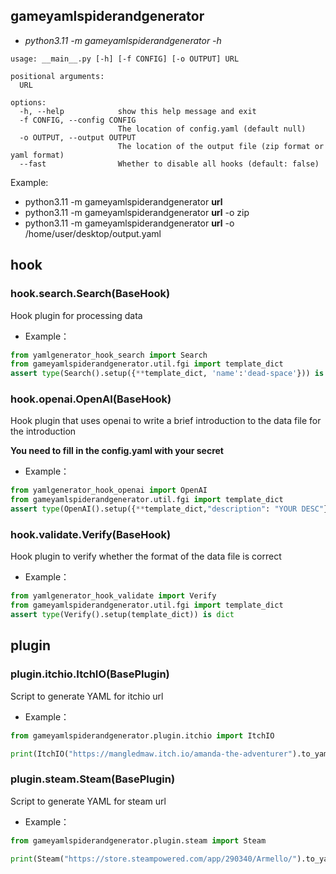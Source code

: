 ## gameyamlspiderandgenerator

- *python3.11 -m gameyamlspiderandgenerator -h*

```text
usage: __main__.py [-h] [-f CONFIG] [-o OUTPUT] URL

positional arguments:
  URL

options:
  -h, --help            show this help message and exit
  -f CONFIG, --config CONFIG
                        The location of config.yaml (default null)
  -o OUTPUT, --output OUTPUT
                        The location of the output file (zip format or yaml format)
  --fast                Whether to disable all hooks (default: false)

```

Example:

- python3.11 -m gameyamlspiderandgenerator **url**
- python3.11 -m gameyamlspiderandgenerator **url** -o zip
- python3.11 -m gameyamlspiderandgenerator **url** -o /home/user/desktop/output.yaml

## hook

### hook.search.Search(BaseHook)

Hook plugin for processing data

- Example：

```python
from yamlgenerator_hook_search import Search
from gameyamlspiderandgenerator.util.fgi import template_dict
assert type(Search().setup({**template_dict, 'name':'dead-space'})) is dict
```

### hook.openai.OpenAI(BaseHook)

Hook plugin that uses openai to write a brief introduction to the data file for the introduction

**You need to fill in the config.yaml with your secret**

- Example：

```python
from yamlgenerator_hook_openai import OpenAI
from gameyamlspiderandgenerator.util.fgi import template_dict
assert type(OpenAI().setup({**template_dict,"description": "YOUR DESC"})) is dict

```

### hook.validate.Verify(BaseHook)

Hook plugin to verify whether the format of the data file is correct

- Example：

```python
from yamlgenerator_hook_validate import Verify
from gameyamlspiderandgenerator.util.fgi import template_dict
assert type(Verify().setup(template_dict)) is dict
```

## plugin

### plugin.itchio.ItchIO(BasePlugin)

Script to generate YAML for itchio url

- Example：

```python
from gameyamlspiderandgenerator.plugin.itchio import ItchIO

print(ItchIO("https://mangledmaw.itch.io/amanda-the-adventurer").to_yaml())
```

### plugin.steam.Steam(BasePlugin)

Script to generate YAML for steam url

- Example：

```python
from gameyamlspiderandgenerator.plugin.steam import Steam

print(Steam("https://store.steampowered.com/app/290340/Armello/").to_yaml())
```
